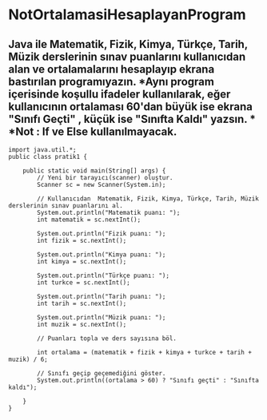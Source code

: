 # NotOrtalamasiHesaplayanProgram

## Java ile Matematik, Fizik, Kimya, Türkçe, Tarih, Müzik derslerinin sınav puanlarını kullanıcıdan alan ve ortalamalarını hesaplayıp ekrana bastırılan programıyazın. *Aynı program içerisinde koşullu ifadeler kullanılarak, eğer kullanıcının ortalaması 60'dan büyük ise ekrana "Sınıfı Geçti" , küçük ise "Sınıfta Kaldı" yazsın. * *Not : If ve Else kullanılmayacak.

	import java.util.*;
	public class pratik1 {
	
		public static void main(String[] args) {
			// Yeni bir tarayıcı(scanner) oluştur.
			Scanner sc = new Scanner(System.in);
		
			// Kullanıcıdan  Matematik, Fizik, Kimya, Türkçe, Tarih, Müzik derslerinin sınav puanlarını al.
			System.out.println("Matematik puanı: ");
			int matematik = sc.nextInt();
		
			System.out.println("Fizik puanı: ");
			int fizik = sc.nextInt();
		
			System.out.println("Kimya puanı: ");
			int kimya = sc.nextInt();
		
			System.out.println("Türkçe puanı: ");
			int turkce = sc.nextInt();
		
			System.out.println("Tarih puanı: ");
			int tarih = sc.nextInt();
		
			System.out.println("Müzik puanı: ");
			int muzik = sc.nextInt();
		
			// Puanları topla ve ders sayısına böl.
		
			int ortalama = (matematik + fizik + kimya + turkce + tarih + muzik) / 6;
		
			// Sınıfı geçip geçemediğini göster.
			System.out.println((ortalama > 60) ? "Sınıfı geçti" : "Sınıfta kaldı");
		
		}
	}

